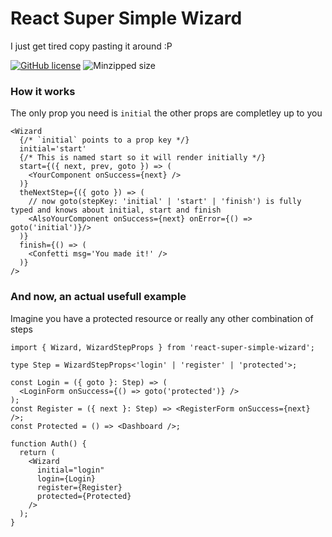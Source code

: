 # React Super Simple Wizard

I just get tired copy pasting it around :P

[![GitHub license](https://img.shields.io/github/license/5alidz/react-super-simple-wizard)](https://github.com/5alidz/react-super-simple-wizard/blob/master/LICENSE) ![Minzipped size](https://img.shields.io/bundlephobia/minzip/react-super-simple-wizard.svg)

### How it works

The only prop you need is `initial` the other props are completley up to you

```tsx
<Wizard
  {/* `initial` points to a prop key */}
  initial='start'
  {/* This is named start so it will render initially */}
  start={({ next, prev, goto }) => (
    <YourComponent onSuccess={next} />
  )}
  theNextStep={({ goto }) => (
    // now goto(stepKey: 'initial' | 'start' | 'finish') is fully typed and knows about initial, start and finish
    <AlsoYourComponent onSuccess={next} onError={() => goto('initial')}/>
  )}
  finish={() => (
    <Confetti msg='You made it!' />
  )}
/>
```

### And now, an actual usefull example

Imagine you have a protected resource or really any other combination of steps

```tsx
import { Wizard, WizardStepProps } from 'react-super-simple-wizard';

type Step = WizardStepProps<'login' | 'register' | 'protected'>;

const Login = ({ goto }: Step) => (
  <LoginForm onSuccess={() => goto('protected')} />
);
const Register = ({ next }: Step) => <RegisterForm onSuccess={next} />;
const Protected = () => <Dashboard />;

function Auth() {
  return (
    <Wizard
      initial="login"
      login={Login}
      register={Register}
      protected={Protected}
    />
  );
}
```
